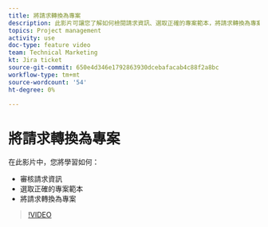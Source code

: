 ```yaml
---
title: 將請求轉換為專案
description: 此影片可讓您了解如何檢閱請求資訊、選取正確的專案範本，將請求轉換為專案。
topics: Project management
activity: use
doc-type: feature video
team: Technical Marketing
kt: Jira ticket
source-git-commit: 650e4d346e1792863930dcebafacab4c88f2a8bc
workflow-type: tm+mt
source-wordcount: '54'
ht-degree: 0%

---
```


# 將請求轉換為專案

在此影片中，您將學習如何：

* 審核請求資訊
* 選取正確的專案範本
* 將請求轉換為專案

>[!VIDEO](https://video.tv.adobe.com/v/335083/?quality=12&learn=on)
